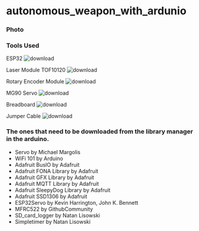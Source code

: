 # autonomous_weapon_with_ardunio




### Photo




### Tools Used

ESP32
![download](https://github.com/beratergnn/autonomous_weapon_with_ardunio/assets/58957696/ce4b9a8b-2521-483b-a02b-65eef342f2b0)

Laser Module TOF10120
![download](https://github.com/beratergnn/autonomous_weapon_with_ardunio/assets/58957696/fef676af-c964-419a-9d1a-e054d61832c3)

Rotary Encoder Module
![download](https://github.com/beratergnn/autonomous_weapon_with_ardunio/assets/58957696/e6096abb-708a-428c-97a1-767490939e29)

MG90 Servo
![download](https://github.com/beratergnn/autonomous_weapon_with_ardunio/assets/58957696/cb12b2d6-94e8-49a9-b404-170a4afd7dc2)

Breadboard
![download](https://github.com/beratergnn/autonomous_weapon_with_ardunio/assets/58957696/7f4506d4-6c74-4fd6-a7e1-c4c4331814cb)

Jumper Cable
![download](https://github.com/beratergnn/autonomous_weapon_with_ardunio/assets/58957696/66118dd6-cb3b-4d28-9f29-67a000dd5830)

### The ones that need to be downloaded from the library manager in the arduino.

 - Servo by Michael Margolis
 - WiFi 101 by Arduino
 - Adafruit BusIO by Adafruit
 - Adafruit FONA Library by Adafruit
 - Adafruit GFX Library by Adafruit
 - Adafruit MQTT Library by Adafruit
 - Adafruit SleepyDog Library by Adafruit
 - Adafruit SSD1306 by Adafruit
 - ESP32Servo by Kevin Harrington, John K. Bennett
 - MFRC522 by GithubCommunity
 - SD_card_logger by Natan Lisowski
 - Simpletimer by Natan Lisowski

